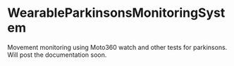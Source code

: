 # WearableParkinsonsMonitoringSystem
Movement monitoring using Moto360 watch and other tests for parkinsons.
Will post the documentation soon.
